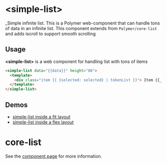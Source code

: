 # &lt;simple-list&gt;

_Simple infinite list. This is a Polymer web-component that can handle tons of data in an infinite list. This component extends from `Polymer/core-list` and adds iscroll to support smooth scrolling

## Usage

**&lt;simple-list&gt;** is a web component for handling list with tons of items

```html
<simple-list data="{{data}}" height="80">
  <template>
    <div class="item {{ {selected: selected} | tokenList }}"> Item {{_.id}} <br /> <p><i>{{_.description}}</i></p> </div>
  </template>
</simple-list>
```

## Demos

* [simple-list inside a fit layout](http://debianw.github.io/simple-list/components/simple-list/demo/fit-list.html)
* [simple-list inside a flex layout](http://debianw.github.io/simple-list/components/simple-list/demo/flex-list.html)

core-list
============

See the [component page](http://polymer-project.org/docs/elements/core-elements.html#core-list) for more information.
